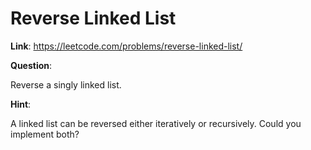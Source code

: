 # Reverse Linked List

**Link**: <https://leetcode.com/problems/reverse-linked-list/>

**Question**:

Reverse a singly linked list.

**Hint**:

A linked list can be reversed either iteratively or recursively. Could you implement both?
